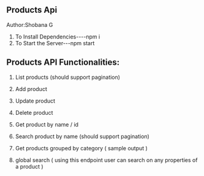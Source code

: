 ## Products Api

Author:Shobana G

1.  To Install Dependencies----npm i
2.  To Start the Server---npm start

## Products API Functionalities:

1.  List products (should support pagination)

2.  Add product

3.  Update product

4.  Delete product

5.  Get product by name / id

6.  Search product by name (should support pagination)

7.  Get products grouped by category ( sample output )

8.  global search ( using this endpoint user can search
    on any properties of a product )
